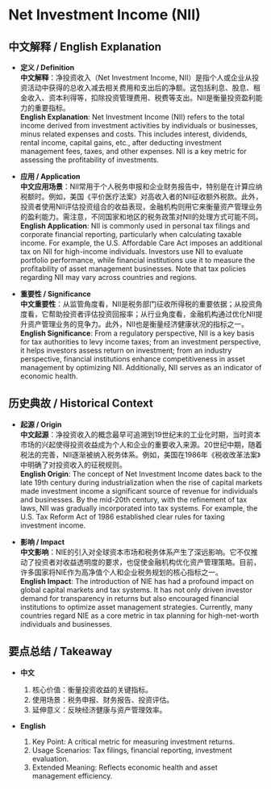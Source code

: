 # Net Investment Income (NII)

## 中文解释 / English Explanation

* **定义 / Definition**  
  **中文解释**：净投资收入（Net Investment Income, NII）是指个人或企业从投资活动中获得的总收入减去相关费用和支出后的净额。这包括利息、股息、租金收入、资本利得等，扣除投资管理费用、税费等支出。NII是衡量投资盈利能力的重要指标。  
  **English Explanation**: Net Investment Income (NII) refers to the total income derived from investment activities by individuals or businesses, minus related expenses and costs. This includes interest, dividends, rental income, capital gains, etc., after deducting investment management fees, taxes, and other expenses. NII is a key metric for assessing the profitability of investments.

* **应用 / Application**  
  **中文应用场景**：NII常用于个人税务申报和企业财务报告中，特别是在计算应纳税额时。例如，美国《平价医疗法案》对高收入者的NII征收额外税款。此外，投资者使用NII评估投资组合的收益表现，金融机构则用它来衡量资产管理业务的盈利能力。需注意，不同国家和地区的税务政策对NII的处理方式可能不同。  
  **English Application**: NII is commonly used in personal tax filings and corporate financial reporting, particularly when calculating taxable income. For example, the U.S. Affordable Care Act imposes an additional tax on NII for high-income individuals. Investors use NII to evaluate portfolio performance, while financial institutions use it to measure the profitability of asset management businesses. Note that tax policies regarding NII may vary across countries and regions.

* **重要性 / Significance**  
  **中文重要性**：从监管角度看，NII是税务部门征收所得税的重要依据；从投资角度看，它帮助投资者评估投资回报率；从行业角度看，金融机构通过优化NII提升资产管理业务的竞争力。此外，NII也是衡量经济健康状况的指标之一。  
  **English Significance**: From a regulatory perspective, NII is a key basis for tax authorities to levy income taxes; from an investment perspective, it helps investors assess return on investment; from an industry perspective, financial institutions enhance competitiveness in asset management by optimizing NII. Additionally, NII serves as an indicator of economic health.

## 历史典故 / Historical Context

* **起源 / Origin**  
  **中文起源**：净投资收入的概念最早可追溯到19世纪末的工业化时期，当时资本市场的兴起使得投资收益成为个人和企业的重要收入来源。20世纪中期，随着税法的完善，NII逐渐被纳入税务体系。例如，美国在1986年《税收改革法案》中明确了对投资收入的征税规则。  
  **English Origin**: The concept of Net Investment Income dates back to the late 19th century during industrialization when the rise of capital markets made investment income a significant source of revenue for individuals and businesses. By the mid-20th century, with the refinement of tax laws, NII was gradually incorporated into tax systems. For example, the U.S. Tax Reform Act of 1986 established clear rules for taxing investment income.

* **影响 / Impact**  
  **中文影响**：NIE的引入对全球资本市场和税务体系产生了深远影响。它不仅推动了投资者对收益透明度的要求，也促使金融机构优化资产管理策略。目前，许多国家将NIE作为高净值个人和企业税务规划的核心指标之一。  
  **English Impact**: The introduction of NIE has had a profound impact on global capital markets and tax systems. It has not only driven investor demand for transparency in returns but also encouraged financial institutions to optimize asset management strategies. Currently, many countries regard NIE as a core metric in tax planning for high-net-worth individuals and businesses.

## 要点总结 / Takeaway

* **中文**  
  1. 核心价值：衡量投资收益的关键指标。
  2. 使用场景：税务申报、财务报告、投资评估。
  3. 延伸意义：反映经济健康与资产管理效率。

* **English**  
  1. Key Point: A critical metric for measuring investment returns.
  2. Usage Scenarios: Tax filings, financial reporting, investment evaluation.
  3. Extended Meaning: Reflects economic health and asset management efficiency.